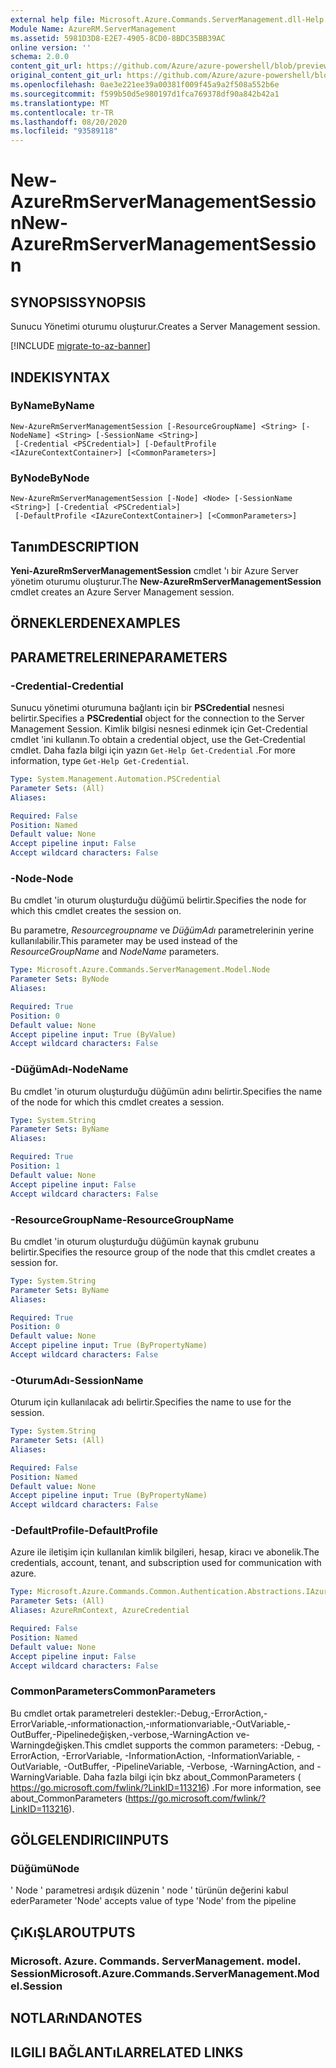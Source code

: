 ```yaml
---
external help file: Microsoft.Azure.Commands.ServerManagement.dll-Help.xml
Module Name: AzureRM.ServerManagement
ms.assetid: 5981D3D8-E2E7-4905-8CD0-8BDC35BB39AC
online version: ''
schema: 2.0.0
content_git_url: https://github.com/Azure/azure-powershell/blob/preview/src/ResourceManager/ServerManagement/Commands.ServerManagement/help/New-AzureRmServerManagementSession.md
original_content_git_url: https://github.com/Azure/azure-powershell/blob/preview/src/ResourceManager/ServerManagement/Commands.ServerManagement/help/New-AzureRmServerManagementSession.md
ms.openlocfilehash: 0ae3e221ee39a00381f009f45a9a2f508a552b6e
ms.sourcegitcommit: f599b50d5e980197d1fca769378df90a842b42a1
ms.translationtype: MT
ms.contentlocale: tr-TR
ms.lasthandoff: 08/20/2020
ms.locfileid: "93589118"
---
```

# <span data-ttu-id="34e7d-101">New-AzureRmServerManagementSession</span><span class="sxs-lookup"><span data-stu-id="34e7d-101">New-AzureRmServerManagementSession</span></span>

## <span data-ttu-id="34e7d-102">SYNOPSIS</span><span class="sxs-lookup"><span data-stu-id="34e7d-102">SYNOPSIS</span></span>
<span data-ttu-id="34e7d-103">Sunucu Yönetimi oturumu oluşturur.</span><span class="sxs-lookup"><span data-stu-id="34e7d-103">Creates a Server Management session.</span></span>

[!INCLUDE [migrate-to-az-banner](../../includes/migrate-to-az-banner.md)]

## <span data-ttu-id="34e7d-104">INDEKI</span><span class="sxs-lookup"><span data-stu-id="34e7d-104">SYNTAX</span></span>

### <span data-ttu-id="34e7d-105">ByName</span><span class="sxs-lookup"><span data-stu-id="34e7d-105">ByName</span></span>
```
New-AzureRmServerManagementSession [-ResourceGroupName] <String> [-NodeName] <String> [-SessionName <String>]
 [-Credential <PSCredential>] [-DefaultProfile <IAzureContextContainer>] [<CommonParameters>]
```

### <span data-ttu-id="34e7d-106">ByNode</span><span class="sxs-lookup"><span data-stu-id="34e7d-106">ByNode</span></span>
```
New-AzureRmServerManagementSession [-Node] <Node> [-SessionName <String>] [-Credential <PSCredential>]
 [-DefaultProfile <IAzureContextContainer>] [<CommonParameters>]
```

## <span data-ttu-id="34e7d-107">Tanım</span><span class="sxs-lookup"><span data-stu-id="34e7d-107">DESCRIPTION</span></span>
<span data-ttu-id="34e7d-108">**Yeni-AzureRmServerManagementSession** cmdlet 'ı bir Azure Server yönetim oturumu oluşturur.</span><span class="sxs-lookup"><span data-stu-id="34e7d-108">The **New-AzureRmServerManagementSession** cmdlet creates an Azure Server Management session.</span></span>

## <span data-ttu-id="34e7d-109">ÖRNEKLERDEN</span><span class="sxs-lookup"><span data-stu-id="34e7d-109">EXAMPLES</span></span>

## <span data-ttu-id="34e7d-110">PARAMETRELERINE</span><span class="sxs-lookup"><span data-stu-id="34e7d-110">PARAMETERS</span></span>

### <span data-ttu-id="34e7d-111">-Credential</span><span class="sxs-lookup"><span data-stu-id="34e7d-111">-Credential</span></span>
<span data-ttu-id="34e7d-112">Sunucu yönetimi oturumuna bağlantı için bir **PSCredential** nesnesi belirtir.</span><span class="sxs-lookup"><span data-stu-id="34e7d-112">Specifies a **PSCredential** object for the connection to the Server Management Session.</span></span>
<span data-ttu-id="34e7d-113">Kimlik bilgisi nesnesi edinmek için Get-Credential cmdlet 'ini kullanın.</span><span class="sxs-lookup"><span data-stu-id="34e7d-113">To obtain a credential object, use the Get-Credential cmdlet.</span></span>
<span data-ttu-id="34e7d-114">Daha fazla bilgi için yazın `Get-Help Get-Credential` .</span><span class="sxs-lookup"><span data-stu-id="34e7d-114">For more information, type `Get-Help Get-Credential`.</span></span>

```yaml
Type: System.Management.Automation.PSCredential
Parameter Sets: (All)
Aliases: 

Required: False
Position: Named
Default value: None
Accept pipeline input: False
Accept wildcard characters: False
```

### <span data-ttu-id="34e7d-115">-Node</span><span class="sxs-lookup"><span data-stu-id="34e7d-115">-Node</span></span>
<span data-ttu-id="34e7d-116">Bu cmdlet 'in oturum oluşturduğu düğümü belirtir.</span><span class="sxs-lookup"><span data-stu-id="34e7d-116">Specifies the node for which this cmdlet creates the session on.</span></span>

<span data-ttu-id="34e7d-117">Bu parametre, *Resourcegroupname* ve *DüğümAdı* parametrelerinin yerine kullanılabilir.</span><span class="sxs-lookup"><span data-stu-id="34e7d-117">This parameter may be used instead of the *ResourceGroupName* and *NodeName* parameters.</span></span>

```yaml
Type: Microsoft.Azure.Commands.ServerManagement.Model.Node
Parameter Sets: ByNode
Aliases: 

Required: True
Position: 0
Default value: None
Accept pipeline input: True (ByValue)
Accept wildcard characters: False
```

### <span data-ttu-id="34e7d-118">-DüğümAdı</span><span class="sxs-lookup"><span data-stu-id="34e7d-118">-NodeName</span></span>
<span data-ttu-id="34e7d-119">Bu cmdlet 'in oturum oluşturduğu düğümün adını belirtir.</span><span class="sxs-lookup"><span data-stu-id="34e7d-119">Specifies the name of the node for which this cmdlet creates a session.</span></span>

```yaml
Type: System.String
Parameter Sets: ByName
Aliases: 

Required: True
Position: 1
Default value: None
Accept pipeline input: False
Accept wildcard characters: False
```

### <span data-ttu-id="34e7d-120">-ResourceGroupName</span><span class="sxs-lookup"><span data-stu-id="34e7d-120">-ResourceGroupName</span></span>
<span data-ttu-id="34e7d-121">Bu cmdlet 'in oturum oluşturduğu düğümün kaynak grubunu belirtir.</span><span class="sxs-lookup"><span data-stu-id="34e7d-121">Specifies the resource group of the node that this cmdlet creates a session for.</span></span>

```yaml
Type: System.String
Parameter Sets: ByName
Aliases: 

Required: True
Position: 0
Default value: None
Accept pipeline input: True (ByPropertyName)
Accept wildcard characters: False
```

### <span data-ttu-id="34e7d-122">-OturumAdı</span><span class="sxs-lookup"><span data-stu-id="34e7d-122">-SessionName</span></span>
<span data-ttu-id="34e7d-123">Oturum için kullanılacak adı belirtir.</span><span class="sxs-lookup"><span data-stu-id="34e7d-123">Specifies the name to use for the session.</span></span>

```yaml
Type: System.String
Parameter Sets: (All)
Aliases: 

Required: False
Position: Named
Default value: None
Accept pipeline input: True (ByPropertyName)
Accept wildcard characters: False
```

### <span data-ttu-id="34e7d-124">-DefaultProfile</span><span class="sxs-lookup"><span data-stu-id="34e7d-124">-DefaultProfile</span></span>
<span data-ttu-id="34e7d-125">Azure ile iletişim için kullanılan kimlik bilgileri, hesap, kiracı ve abonelik.</span><span class="sxs-lookup"><span data-stu-id="34e7d-125">The credentials, account, tenant, and subscription used for communication with azure.</span></span>

```yaml
Type: Microsoft.Azure.Commands.Common.Authentication.Abstractions.IAzureContextContainer
Parameter Sets: (All)
Aliases: AzureRmContext, AzureCredential

Required: False
Position: Named
Default value: None
Accept pipeline input: False
Accept wildcard characters: False
```

### <span data-ttu-id="34e7d-126">CommonParameters</span><span class="sxs-lookup"><span data-stu-id="34e7d-126">CommonParameters</span></span>
<span data-ttu-id="34e7d-127">Bu cmdlet ortak parametreleri destekler:-Debug,-ErrorAction,-ErrorVariable,-ınformationaction,-ınformationvariable,-OutVariable,-OutBuffer,-Pipelinedeğişken,-verbose,-WarningAction ve-Warningdeğişken.</span><span class="sxs-lookup"><span data-stu-id="34e7d-127">This cmdlet supports the common parameters: -Debug, -ErrorAction, -ErrorVariable, -InformationAction, -InformationVariable, -OutVariable, -OutBuffer, -PipelineVariable, -Verbose, -WarningAction, and -WarningVariable.</span></span> <span data-ttu-id="34e7d-128">Daha fazla bilgi için bkz about_CommonParameters ( https://go.microsoft.com/fwlink/?LinkID=113216) .</span><span class="sxs-lookup"><span data-stu-id="34e7d-128">For more information, see about_CommonParameters (https://go.microsoft.com/fwlink/?LinkID=113216).</span></span>

## <span data-ttu-id="34e7d-129">GÖLGELENDIRICI</span><span class="sxs-lookup"><span data-stu-id="34e7d-129">INPUTS</span></span>

### <span data-ttu-id="34e7d-130">Düğümü</span><span class="sxs-lookup"><span data-stu-id="34e7d-130">Node</span></span>
<span data-ttu-id="34e7d-131">' Node ' parametresi ardışık düzenin ' node ' türünün değerini kabul eder</span><span class="sxs-lookup"><span data-stu-id="34e7d-131">Parameter 'Node' accepts value of type 'Node' from the pipeline</span></span>

## <span data-ttu-id="34e7d-132">ÇıKıŞLAR</span><span class="sxs-lookup"><span data-stu-id="34e7d-132">OUTPUTS</span></span>

### <span data-ttu-id="34e7d-133">Microsoft. Azure. Commands. ServerManagement. model. Session</span><span class="sxs-lookup"><span data-stu-id="34e7d-133">Microsoft.Azure.Commands.ServerManagement.Model.Session</span></span>

## <span data-ttu-id="34e7d-134">NOTLARıNDA</span><span class="sxs-lookup"><span data-stu-id="34e7d-134">NOTES</span></span>

## <span data-ttu-id="34e7d-135">ILGILI BAĞLANTıLAR</span><span class="sxs-lookup"><span data-stu-id="34e7d-135">RELATED LINKS</span></span>

